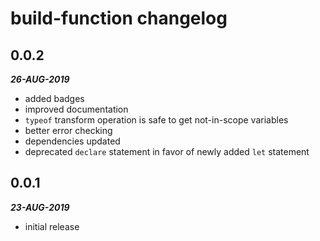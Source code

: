 # build-function changelog

## 0.0.2

***26-AUG-2019***

* added badges
* improved documentation
* `typeof` transform operation is safe to get not-in-scope variables
* better error checking
* dependencies updated
* deprecated `declare` statement in favor of newly added `let` statement

## 0.0.1

***23-AUG-2019***

* initial release
